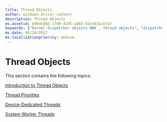 ```yaml
---
title: Thread Objects
author: windows-driver-content
description: Thread Objects
ms.assetid: 698de86b-1790-42d5-a482-82e4431ce7af
keywords: ["kernel dispatcher objects WDK , thread objects", "dispatcher objects WDK kernel , thread objects"]
ms.date: 06/16/2017
ms.localizationpriority: medium
---
```


# Thread Objects





This section contains the following topics:

[Introduction to Thread Objects](introduction-to-thread-objects.md)

[Thread Priorities](thread-priorities.md)

[Device-Dedicated Threads](device-dedicated-threads.md)

[System Worker Threads](system-worker-threads.md)

 

 




